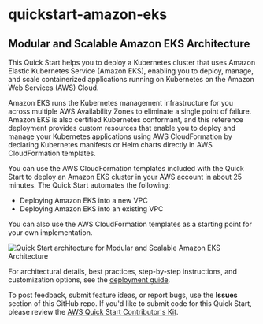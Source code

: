# quickstart-amazon-eks
## Modular and Scalable Amazon EKS Architecture


This Quick Start helps you to deploy a Kubernetes cluster that uses Amazon Elastic Kubernetes Service (Amazon EKS), enabling you to deploy, manage, and scale containerized applications running on Kubernetes on the Amazon Web Services (AWS) Cloud.

Amazon EKS runs the Kubernetes management infrastructure for you across multiple AWS Availability Zones to eliminate a single point of failure. Amazon EKS is also certified Kubernetes conformant, and this reference deployment provides custom resources that enable you to deploy and manage your Kubernetes applications using AWS CloudFormation by declaring Kubernetes manifests or Helm charts directly in AWS CloudFormation templates.

You can use the AWS CloudFormation templates included with the Quick Start to deploy an Amazon EKS cluster in your AWS account in about 25 minutes. The Quick Start automates the following:

- Deploying Amazon EKS into a new VPC
- Deploying Amazon EKS into an existing VPC

You can also use the AWS CloudFormation templates as a starting point for your own implementation.

![Quick Start architecture for Modular and Scalable Amazon EKS Architecture](https://d0.awsstatic.com/partner-network/QuickStart/datasheets/amazon-eks-on-aws-architecture-diagram.png)

For architectural details, best practices, step-by-step instructions, and customization options, see the [deployment guide](https://fwd.aws/EP9QP).

To post feedback, submit feature ideas, or report bugs, use the **Issues** section of this GitHub repo. If you'd like to submit code for this Quick Start, please review the [AWS Quick Start Contributor's Kit](https://aws-quickstart.github.io/).

